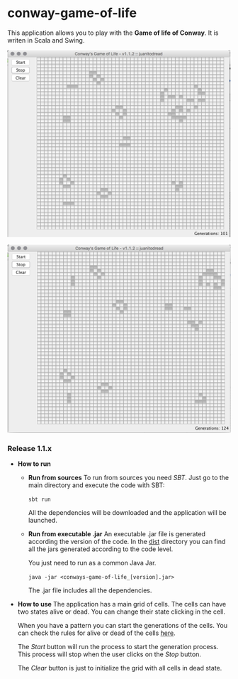 # conway-game-of-life

This application allows you to play with the **Game of life of Conway**. It is writen in Scala and Swing.

![alt tag](https://raw.githubusercontent.com/juanitodread/conway-game-of-life/master/wiki/img/cgl2.png)

![alt tag](https://raw.githubusercontent.com/juanitodread/conway-game-of-life/master/wiki/img/cgl3.png)

### Release 1.1.x
* **How to run**
  * **Run from sources**
    To run from sources you need *SBT*. Just go to the main directory and execute the code with SBT:
    
    `sbt run`
    
    All the dependencies will be downloaded and the application will be launched.

  * **Run from executable .jar**
    An executable .jar file is generated according the version of the code. In the [dist](https://github.com/juanitodread/conway-game-of-life/tree/master/dist) directory you can find all the jars generated according to the code level. 

    You just need to run as a common Java Jar.
    
    `java -jar <conways-game-of-life_[version].jar>`
    
    The .jar file includes all the dependencies.

* **How to use**
  The application has a main grid of cells. The cells can have two states alive or dead. You can change their state clicking in the cell.

  When you have a pattern you can start the generations of the cells. You can check the rules for alive or dead of the cells [here](https://en.wikipedia.org/wiki/Conway%27s_Game_of_Life).

  The *Start* button will run the process to start the generation process. This process will stop when the user clicks on the *Stop* button.

  The *Clear* button is just to initialize the grid with all cells in dead state.

